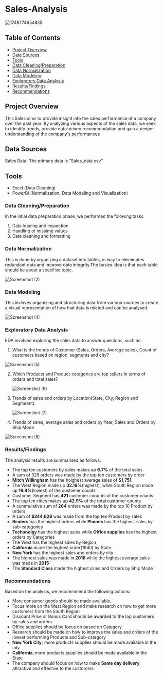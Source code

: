 # Sales-Analysis

![1748774654835](https://github.com/user-attachments/assets/4bc2f808-c6cf-4e44-8626-cec94798848d)

## Table of Contents
- [Project Overview](#project-overview)
- [Data Sources](#data-sources)
- [Tools](#tools)
- [Data Cleaning/Preparation](#data-cleaning-preparation)
- [Data Normalization](#data-normalization)
- [Data Modeling](#data-modeling)
- [Exploratory Data Analysis](#exploratory-data-analysis)
- [Results/Findings](#results-findings)
- [Recommendations](#recommendation)


## Project Overview
This Sales aims to provide insight into the sales performance of a company over the past year. By analyzing various aspects of the sales data, we seek to identify trends, provide data-driven recommondation and gain a deeper understanding of the company's performances

## Data Sources
 Sales Data: The primary data is "Sales_data.csv" 

 ## Tools
 - Excel (Data Cleaning)
 - PowerBi (Normalization, Data Modeling and Visualization)

### Data Cleaning/Preparation
In the intial data preparation phase, we performed the folowing tasks:
1. Data loading and inspection
2. Handling of missimg values
3. Data cleaning and formatting

### Data Normalization
This is done by organizing a dataset into tables, in way to eleiminates redundant data and improve data integrity.The basics idea is that each table should be about a specifixc topic.

![Screenshot (2)](https://github.com/user-attachments/assets/54ab4465-f8b4-4860-ab24-47c9368bf4fd)


### Data Modeling
This invloves organizing  and structuring data from various sources to create a visual representation of how that data is related and can be analysed.

![Screenshot (4)](https://github.com/user-attachments/assets/6fd4ab59-528e-4b0f-9291-f90919af7baf)


### Exploratory Data Analysis
EDA involved exploring the sales data to answer questions, such as:
1. What is the trends of Customer (Sales, Orders, Average sales), Count of customers based on region, segments and city?

  ![Screenshot (5)](https://github.com/user-attachments/assets/60bf8ada-1f5a-4f5b-b300-f20ddcd2d3d4)

2. Which Products and Product-categories are top sellers in terms of orders and total sales?

   ![Screenshot (6)](https://github.com/user-attachments/assets/f404c5dd-9166-448d-b3c1-bd92ddb84e0d)

3. Trends of sales and orders by Location(State, City, Region and Segmeant).

   ![Screenshot (7)](https://github.com/user-attachments/assets/ff6b345f-b72e-4d61-b65f-4ff0eb3fd4da)

4. Trends of sales, average sales and orders by Year, Sales and Orders by Ship Mode

![Screenshot (8)](https://github.com/user-attachments/assets/3ee29d4a-60f2-4f6d-b85c-c230818174db)

### Results/Findings
The analysis results are summarised as follows:
- The top ten customers by sales makes up **6.7%** of the total sales
- A sum of 325 orders was made by the top ten customers by order
- **Mitch Willingham** has the hoighest average sales of **$1,751**
- The West Region made up **32.16%**(highest), while South Region made up **16.9%**(lowest) of the customer counts
- Customer Segment has **421** customer coounts of the customer counts
- The top ten cities makes up **42.9%** of the total customer counts
- A cummulative sum of **264** orders was made by the top 10 Product by orders
- A sum of **$244,629** was made from the top ten Product by sales
- **Binders** has the highest orders while **Phones** has the highest sales by sub-categories
- **Techonolgy** has the highest sales while **Office supplies** has the highest orders by Categories
- The West has the highest sales by Region
- **California** made the highest order(1940) by State
- **New York** has the highest sales and orders by city
- The highest sales was made in **2018** while the highest average sales was made in **2015**
- The **Standard Class** made the highest sales and Orders by Ship Mode



### Recommendations
 Based on the analysis, we recommmend the following actions:
- More consumer goods should be made available.
- Focus more on the West Region and make research on how to get more customers from the South Region 
- Discount Price or Bonus Card should be awarded to the top customers by sales and orders
- Office supplies should be focus on based on Category 
- Research should be made on how to improve the sales and orders of the lowest performing Products and Sub-category
- **New York City**; more products supplies should be made available in the city
- **California**; more products supplies should be made available in the State
- The company should focus on how to make **Same day delivery** attractive and effective to the customers.

